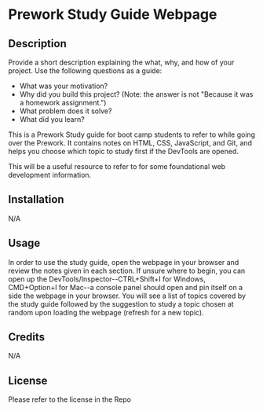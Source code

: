 # Prework Study Guide Webpage

## Description

Provide a short description explaining the what, why, and how of your project. Use the following questions as a guide:

- What was your motivation?
- Why did you build this project? (Note: the answer is not "Because it was a homework assignment.")
- What problem does it solve?
- What did you learn?

This is a Prework Study guide for boot camp students to refer to while going over the Prework. It contains notes on HTML, CSS, JavaScript, and Git, and helps you choose which topic to study first if the DevTools are opened.

This will be a useful resource to refer to for some foundational web development information.

## Installation

N/A

## Usage

In order to use the study guide, open the webpage in your browser and review the notes given in each section. If unsure where to begin, you can open up the DevTools/Inspector--CTRL+Shift+I for Windows, CMD+Option+I for Mac--a console panel should open and pin itself on a side the webpage in your browser. You will see a list of topics covered by the study guide followed by the suggestion to study a topic chosen at random upon loading the webpage (refresh for a new topic).

## Credits

N/A

## License

Please refer to the license in the Repo
